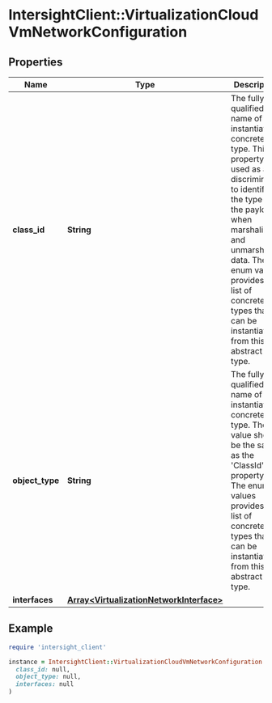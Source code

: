 # IntersightClient::VirtualizationCloudVmNetworkConfiguration

## Properties

| Name | Type | Description | Notes |
| ---- | ---- | ----------- | ----- |
| **class_id** | **String** | The fully-qualified name of the instantiated, concrete type. This property is used as a discriminator to identify the type of the payload when marshaling and unmarshaling data. The enum values provides the list of concrete types that can be instantiated from this abstract type. | [default to &#39;virtualization.AwsVmNetworkConfiguration&#39;] |
| **object_type** | **String** | The fully-qualified name of the instantiated, concrete type. The value should be the same as the &#39;ClassId&#39; property. The enum values provides the list of concrete types that can be instantiated from this abstract type. | [default to &#39;virtualization.AwsVmNetworkConfiguration&#39;] |
| **interfaces** | [**Array&lt;VirtualizationNetworkInterface&gt;**](VirtualizationNetworkInterface.md) |  | [optional] |

## Example

```ruby
require 'intersight_client'

instance = IntersightClient::VirtualizationCloudVmNetworkConfiguration.new(
  class_id: null,
  object_type: null,
  interfaces: null
)
```

